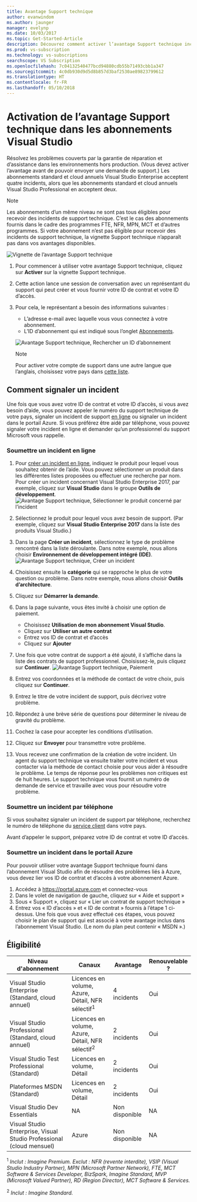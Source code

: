 ```yaml
---
title: Avantage Support technique
author: evanwindom
ms.author: jaunger
manager: evelynp
ms.date: 10/03/2017
ms.topic: Get-Started-Article
description: Découvrez comment activer l’avantage Support technique inclus dans votre abonnement Visual Studio.
ms.prod: vs-subscription
ms.technology: vs-subscriptions
searchscope: VS Subscription
ms.openlocfilehash: 7c04132540477bcd94880cdb55b71493cbb1a347
ms.sourcegitcommit: 4c0db930d9d5d8b857d3baf2530ae89823799612
ms.translationtype: HT
ms.contentlocale: fr-FR
ms.lasthandoff: 05/10/2018
---
```

# <a name="activating-the-technical-support-benefit-in-visual-studio-subscriptions"></a>Activation de l’avantage Support technique dans les abonnements Visual Studio

Résolvez les problèmes couverts par la garantie de réparation et d’assistance dans les environnements hors production.  (Vous devez activer l’avantage avant de pouvoir envoyer une demande de support.)  Les abonnements standard et cloud annuels Visual Studio Enterprise acceptent quatre incidents, alors que les abonnements standard et cloud annuels Visual Studio Professional en acceptent deux.  

   > [!NOTE]
   > Les abonnements d’un même niveau ne sont pas tous éligibles pour recevoir des incidents de support technique.  C’est le cas des abonnements fournis dans le cadre des programmes FTE, NFR, MPN, MCT et d’autres programmes.  Si votre abonnement n’est pas éligible pour recevoir des incidents de support technique, la vignette Support technique n’apparaît pas dans vos avantages disponibles. 

   ![Vignette de l’avantage Support technique](_img\vs-tech-support\vs-tech-support-tile.png)

1.  Pour commencer à utiliser votre avantage Support technique, cliquez sur **Activer** sur la vignette Support technique. 
2.  Cette action lance une session de conversation avec un représentant du support qui peut créer et vous fournir votre ID de contrat et votre ID d’accès. 
3.  Pour cela, le représentant a besoin des informations suivantes :
    - L’adresse e-mail avec laquelle vous vous connectez à votre abonnement.
    - L’ID d’abonnement qui est indiqué sous l’onglet [Abonnements](https://my.visualstudio.com/subscriptions). 

    ![Avantage Support technique, Rechercher un ID d’abonnement](_img\vs-tech-support\vs-tech-support-subID-cropped.png)

    > [!NOTE]
    > Pour activer votre compte de support dans une autre langue que l’anglais, choisissez votre pays dans [cette liste](http://support.microsoft.com/activatesupport).   

## <a name="how-to-submit-an-incident"></a>Comment signaler un incident
Une fois que vous avez votre ID de contrat et votre ID d’accès, si vous avez besoin d’aide, vous pouvez appeler le numéro du support technique de votre pays, signaler un incident de support [en ligne](http://support.microsoft.com/oas/) ou signaler un incident dans le portail Azure.  Si vous préférez être aidé par téléphone, vous pouvez signaler votre incident en ligne et demander qu’un professionnel du support Microsoft vous rappelle.

### <a name="submit-an-incident-online"></a>Soumettre un incident en ligne
1.  Pour [créer un incident en ligne](http://support.microsoft.com/oas/), indiquez le produit pour lequel vous souhaitez obtenir de l’aide.  Vous pouvez sélectionner un produit dans les différentes listes proposées ou effectuer une recherche par nom.  Pour créer un incident concernant Visual Studio Enterprise 2017, par exemple, cliquez sur **Visual Studio** dans le groupe **Outils de développement**. 
    ![Avantage Support technique, Sélectionner le produit concerné par l’incident](_img\vs-tech-support\vs-tech-support-select-product.png)

2.  Sélectionnez le produit pour lequel vous avez besoin de support.  (Par exemple, cliquez sur **Visual Studio Enterprise 2017** dans la liste des produits Visual Studio.) 
3.  Dans la page **Créer un incident**, sélectionnez le type de problème rencontré dans la liste déroulante.  Dans notre exemple, nous allons choisir **Environnement de développement intégré (IDE)**.
    ![Avantage Support technique, Créer un incident](_img\vs-tech-support\vs-tech-support-create-incident.png)

4.  Choisissez ensuite la **catégorie** qui se rapproche le plus de votre question ou problème.  Dans notre exemple, nous allons choisir  **Outils d’architecture**.
5.  Cliquez sur **Démarrer la demande**. 
6.  Dans la page suivante, vous êtes invité à choisir une option de paiement.  
    - Choisissez **Utilisation de mon abonnement Visual Studio**. 
    - Cliquez sur **Utiliser un autre contrat**
    - Entrez vos ID de contrat et d’accès
    - Cliquez sur **Ajouter**
7.  Une fois que votre contrat de support a été ajouté, il s’affiche dans la liste des contrats de support professionnel.  Choisissez-le, puis cliquez sur **Continuer**.
     ![Avantage Support technique, Paiement](_img\vs-tech-support\vs-tech-support-payment.png)

8.  Entrez vos coordonnées et la méthode de contact de votre choix, puis cliquez sur **Continuer**.  
9.  Entrez le titre de votre incident de support, puis décrivez votre problème.  
10. Répondez à une brève série de questions pour déterminer le niveau de gravité du problème.  
11. Cochez la case pour accepter les conditions d’utilisation.
12. Cliquez sur **Envoyer** pour transmettre votre problème.  
13. Vous recevez une confirmation de la création de votre incident.  Un agent du support technique va ensuite traiter votre incident et vous contacter via la méthode de contact choisie pour vous aider à résoudre le problème.  Le temps de réponse pour les problèmes non critiques est de huit heures. Le support technique vous fournit un numéro de demande de service et travaille avec vous pour résoudre votre problème. 

### <a name="submit-an-incident-by-phone"></a>Soumettre un incident par téléphone
Si vous souhaitez signaler un incident de support par téléphone, recherchez le numéro de téléphone du [service client](https://support.microsoft.com/help/13948/global-customer-service-phone-numbers) dans votre pays.  

Avant d’appeler le support, préparez votre ID de contrat et votre ID d’accès. 

### <a name="submit-an-incident-within-the-azure-portal"></a>Soumettre un incident dans le portail Azure
Pour pouvoir utiliser votre avantage Support technique fourni dans l’abonnement Visual Studio afin de résoudre des problèmes liés à Azure, vous devez lier vos ID de contrat et d’accès à votre abonnement Azure.  
1.  Accédez à https://portal.azure.com et connectez-vous
2.  Dans le volet de navigation de gauche, cliquez sur « Aide et support »
3.  Sous « Support », cliquez sur « Lier un contrat de support technique »
4.  Entrez vos « ID d’accès » et « ID de contrat » fournis à l’étape 1 ci-dessus.
Une fois que vous avez effectué ces étapes, vous pouvez choisir le plan de support qui est associé à votre avantage inclus dans l’abonnement Visual Studio.  (Le nom du plan peut contenir « MSDN ».)

## <a name="eligibility"></a>Éligibilité
| Niveau d'abonnement                                                 |     Canaux                                            | Avantage                                                          | Renouvelable ?    |
|--------------------------------------------------------------------|---------------------------------------------------------|------------------------------------------------------------------|---------------|
| Visual Studio Enterprise (Standard, cloud annuel)   | Licences en volume, Azure, Détail, NFR sélectif<sup>1</sup> | 4 incidents       |  Oui|
| Visual Studio Professional (Standard, cloud annuel) | Licences en volume, Azure, Détail, NFR sélectif<sup>2</sup>                                        | 2 incidents                                                          |Oui         |
| Visual Studio Test Professional (Standard)                         | Licences en volume, Détail                                              | 2 incidents                                             |  Oui         |
| Plateformes MSDN (Standard)                                          | Licences en volume, Détail                                              | 2 incidents                                               | Oui         |
| Visual Studio Dev Essentials | NA  | Non disponible |NA|
| Visual Studio Enterprise, Visual Studio Professional (cloud mensuel) | Azure                                       | Non disponible                                                           |NA|

<sup>1</sup>  *Inclut :  Imagine Premium. Exclut : NFR (revente interdite), VSIP (Visual Studio Industry Partner), MPN (Microsoft Partner Network), FTE, MCT Software & Services Developer, BizSpark, Imagine Standard, MVP (Microsoft Valued Partner), RD (Region Director), MCT Software & Services.*

<sup>2</sup>  *Inclut :  Imagine Standard.*

 

